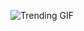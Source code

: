 
<!-- GIF_SECTION -->
![Trending GIF](https://media4.giphy.com/media/v1.Y2lkPThiYjIxNzcyMmY0YzQ2amtxZGw0bXV5ZTYzd256N2V1bjUzZnA3aHRramZobHpvOSZlcD12MV9naWZzX3NlYXJjaCZjdD1n/C9AtxaqrdVngF76L4X/giphy.gif)
<!-- END_GIF_SECTION -->
